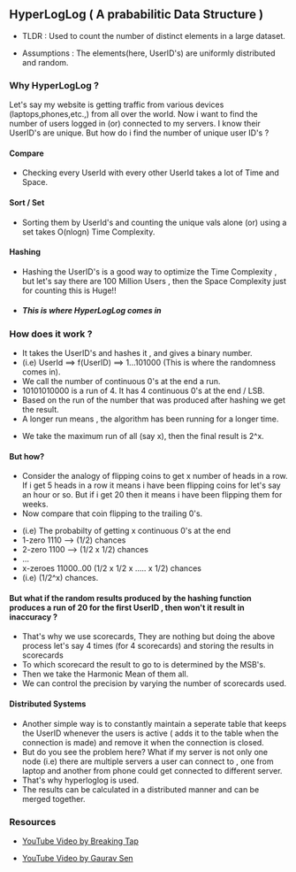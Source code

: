 ## HyperLogLog ( A prababilitic Data Structure )

- TLDR : Used to count the number of distinct elements in a large dataset.

* Assumptions : The elements(here, UserID's) are uniformly distributed and random.

### Why HyperLogLog ?

Let's say my website is getting traffic from various devices (laptops,phones,etc.,) from all over the world. Now i want to find the number of users
logged in (or) connected to my servers. I know their UserID's are unique. But how do i find the number of unique user ID's ?

#### Compare

- Checking every UserId with every other UserId takes a lot of Time and Space.

#### Sort / Set

- Sorting them by UserId's and counting the unique vals alone (or) using a set takes O(nlogn) Time Complexity.

#### Hashing

- Hashing the UserID's is a good way to optimize the Time Complexity , but let's say there are 100 Million Users , then the Space Complexity just
  for counting this is Huge!!

* ##### _This is where HyperLogLog comes in_

### How does it work ?

- It takes the UserID's and hashes it , and gives a binary number.
- (i.e) UserId ==> f(UserID) ==> 1...101000 (This is where the randomness comes in).
- We call the number of continuous 0's at the end a run.
- 10101010000 is a run of 4. It has 4 continuous 0's at the end / LSB.
- Based on the run of the number that was produced after hashing we get the result.
- A longer run means , the algorithm has been running for a longer time.

* We take the maximum run of all (say x), then the final result is 2^x.

#### But how?

- Consider the analogy of flipping coins to get x number of heads in a row. If i get 5 heads in a row it means i have been flipping coins for let's say
  an hour or so. But if i get 20 then it means i have been flipping them for weeks.
- Now compare that coin flipping to the trailing 0's.

* (i.e) The probabilty of getting x continuous 0's at the end
* 1-zero 1110 --> (1/2) chances
* 2-zero 1100 --> (1/2 x 1/2) chances
* ...
* x-zeroes 11000..00 (1/2 x 1/2 x ..... x 1/2) chances
* (i.e) (1/2^x) chances.

#### But what if the random results produced by the hashing function produces a run of 20 for the first UserID , then won't it result in inaccuracy ?

- That's why we use scorecards, They are nothing but doing the above process let's say 4 times (for 4 scorecards) and storing the results in scorecards
- To which scorecard the result to go to is determined by the MSB's.
- Then we take the Harmonic Mean of them all.
- We can control the precision by varying the number of scorecards used.

#### Distributed Systems

- Another simple way is to constantly maintain a seperate table that keeps the UserID whenever the users is active ( adds it to the table when the
  connection is made) and remove it when the connection is closed.
- But do you see the problem here? What if my server is not only one node (i.e) there are multiple servers a user can connect to , one from laptop
  and another from phone could get connected to different server.
- That's why hyperloglog is used.
- The results can be calculated in a distributed manner and can be merged together.

### Resources

- [YouTube Video by Breaking Tap](https://www.youtube.com/watch?v=lJYufx0bfpw)

* [YouTube Video by Gaurav Sen](https://www.youtube.com/watch?v=eV1haPUt0NU)
